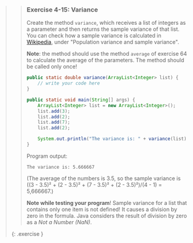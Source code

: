 <!-- WAS 3-25 -->
>> ### Exercise 4-15: Variance
>> 
>> Create the method `variance`, which receives a list of integers as a parameter and then returns the sample variance of that list. You can check how a sample variance is calculated in [Wikipedia](http://en.wikipedia.org/wiki/Variance#Population_variance_and_sample_variance), under "Population variance and sample variance".
>> 
>> **Note**: the method should use the method `average` of exercise 64 to calculate the average of the parameters. The method should be called only once!
>> 
>>```java
>> public static double variance(ArrayList<Integer> list) {
>>     // write your code here
>> }
>> 
>> public static void main(String[] args) {
>>     ArrayList<Integer> list = new ArrayList<Integer>();
>>     list.add(3);
>>     list.add(2);
>>     list.add(7);
>>     list.add(2);
>> 
>>     System.out.println("The variance is: " + variance(list));
>> }
>>```
>>   
>> Program output:
>> 
>>```output 
>> The variance is: 5.666667
>>```
>>     
>> (The average of the numbers is 3.5, so the sample variance is ((3 - 3.5)² + (2 - 3.5)² + (7 - 3.5)² + (2 - 3.5)²)/(4 - 1) = 5,666667.)
>> 
>> **Note while testing your program**! Sample variance for a list that contains only one item is not defined! It causes a division by zero in the formula. Java considers the result of division by zero as a *Not a Number (NaN)*.
>>
>{: .exercise }